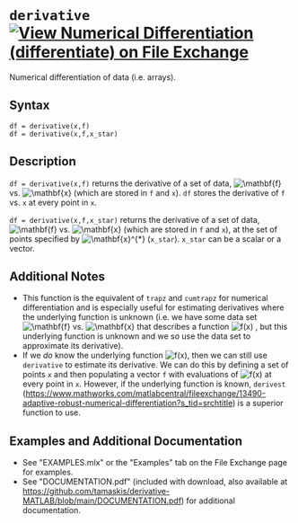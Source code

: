 # `derivative` [![View Numerical Differentiation (differentiate) on File Exchange](https://www.mathworks.com/matlabcentral/images/matlab-file-exchange.svg)](https://www.mathworks.com/matlabcentral/fileexchange/89719-numerical-differentiation-differentiate)

Numerical differentiation of data (i.e. arrays).


## Syntax

`df = derivative(x,f)`\
`df = derivative(x,f,x_star)`


## Description

`df = derivative(x,f)` returns the derivative of a set of data, <img src="https://latex.codecogs.com/svg.latex?\inline&space;\mathbf{f}" title="\mathbf{f}" /> vs. <img src="https://latex.codecogs.com/svg.latex?\inline&space;\mathbf{x}" title="\mathbf{x}" />  (which are stored in `f` and `x`). `df` stores the derivative of `f` vs. `x` at every point in `x`.
            
`df = derivative(x,f,x_star)` returns the derivative of a set of data, <img src="https://latex.codecogs.com/svg.latex?\inline&space;\mathbf{f}" title="\mathbf{f}" /> vs. <img src="https://latex.codecogs.com/svg.latex?\inline&space;\mathbf{x}" title="\mathbf{x}" />  (which are stored in `f` and `x`), at the set of points specified by <img src="https://latex.codecogs.com/svg.latex?\inline&space;\mathbf{x}^{*}" title="\mathbf{x}^{*}" /> (`x_star`). `x_star` can be a scalar or a vector.


## Additional Notes

- This function is the equivalent of `trapz` and `cumtrapz` for numerical differentiation and is especially useful for estimating derivatives where the underlying function is unknown (i.e. we have some data set <img src="https://latex.codecogs.com/svg.latex?\inline&space;\mathbf{f}" title="\mathbf{f}" /> vs. <img src="https://latex.codecogs.com/svg.latex?\inline&space;\mathbf{x}" title="\mathbf{x}" /> that describes a function <img src="https://latex.codecogs.com/svg.latex?\inline&space;f(x)" title="f(x)" /> , but this underlying function is unknown and we so use the data set to approximate its derivative).
- If we _do_ know the underlying function <img src="https://latex.codecogs.com/svg.latex?\inline&space;f(x)" title="f(x)" />, then we can still use `derivative` to estimate its derivative. We can do this by defining a set of points `x` and then populating a vector `f` with evaluations of <img src="https://latex.codecogs.com/svg.latex?\inline&space;f(x)" title="f(x)" /> at every point in `x`. However, if the underlying function is known, `derivest` (https://www.mathworks.com/matlabcentral/fileexchange/13490-adaptive-robust-numerical-differentiation?s_tid=srchtitle) is a superior function to use.


## Examples and Additional Documentation

   -  See "EXAMPLES.mlx" or the "Examples" tab on the File Exchange page for examples. 
   -  See "DOCUMENTATION.pdf" (included with download, also available at https://github.com/tamaskis/derivative-MATLAB/blob/main/DOCUMENTATION.pdf) for additional documentation.
